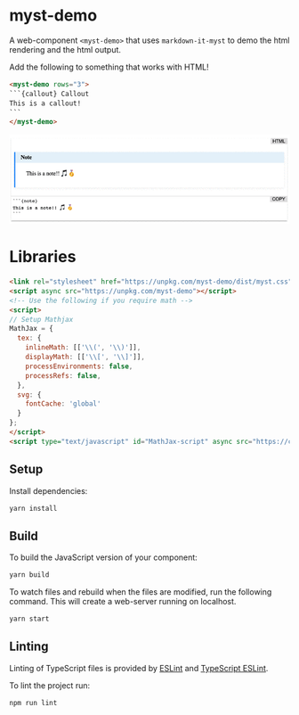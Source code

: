 # myst-demo

A web-component `<myst-demo>` that uses `markdown-it-myst` to demo the html rendering and the html output.

Add the following to something that works with HTML!

````html
<myst-demo rows="3">
```{callout} Callout
This is a callout!
```
</myst-demo>
````

![<myst-demo> component](./images/myst-demo.gif)

# Libraries

```html
<link rel="stylesheet" href="https://unpkg.com/myst-demo/dist/myst.css">
<script async src="https://unpkg.com/myst-demo"></script>
<!-- Use the following if you require math -->
<script>
// Setup Mathjax
MathJax = {
  tex: {
    inlineMath: [['\\(', '\\)']],
    displayMath: [['\\[', '\\]']],
    processEnvironments: false,
    processRefs: false,
  },
  svg: {
    fontCache: 'global'
  }
};
</script>
<script type="text/javascript" id="MathJax-script" async src="https://cdn.jsdelivr.net/npm/mathjax@3/es5/tex-svg.js"></script>
```

## Setup

Install dependencies:

```bash
yarn install
```

## Build

To build the JavaScript version of your component:

```bash
yarn build
```

To watch files and rebuild when the files are modified, run the following command.
This will create a web-server running on localhost.

```bash
yarn start
```

## Linting

Linting of TypeScript files is provided by [ESLint](eslint.org) and [TypeScript ESLint](https://github.com/typescript-eslint/typescript-eslint).

To lint the project run:

```bash
npm run lint
```

